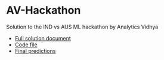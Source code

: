 # AV-Hackathon
Solution to the IND vs AUS ML hackathon by Analytics Vidhya

- [Full solution document](AV_Sledge_hack_solution_doc_nikhil1e9.docx)
- [Code file](AV_match_prediction.ipynb)
- [Final predictions](match_preds_final.csv)
